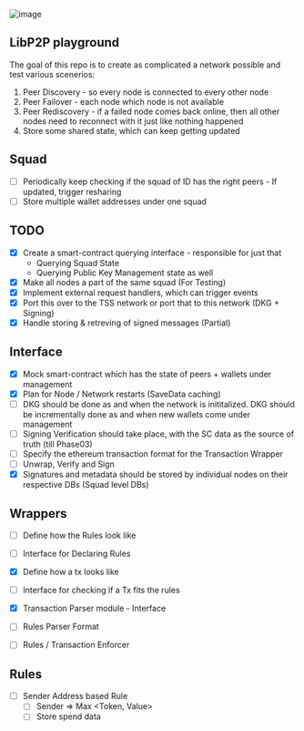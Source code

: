 ![image](https://github.com/solace-labs/keynet/assets/103751566/f71e2064-d78b-42df-affe-65f7f1081294)


## LibP2P playground

The goal of this repo is to create as complicated a network possible and test various scenerios:

1. Peer Discovery - so every node is connected to every other node
2. Peer Failover - each node which node is not available
3. Peer Rediscovery - if a failed node comes back online, then all other nodes need to reconnect with it just like nothing happened
4. Store some shared state, which can keep getting updated

## Squad

- [ ] Periodically keep checking if the squad of ID has the right peers - If updated, trigger resharing
- [ ] Store multiple wallet addresses under one squad

## TODO

- [x] Create a smart-contract querying interface - responsible for just that
  - Querying Squad State
  - Querying Public Key Management state as well
- [x] Make all nodes a part of the same squad (For Testing)
- [x] Implement external request handlers, which can trigger events
- [x] Port this over to the TSS network or port that to this network (DKG + Signing)
- [x] Handle storing & retreving of signed messages (Partial)

## Interface

- [x] Mock smart-contract which has the state of peers + wallets under management
- [x] Plan for Node / Network restarts (SaveData caching)
- [ ] DKG should be done as and when the network is inititalized. DKG should be incrementally done as and when new wallets come under management
- [ ] Signing Verification should take place, with the SC data as the source of truth (till Phase03)
- [ ] Specify the ethereum transaction format for the Transaction Wrapper
- [ ] Unwrap, Verify and Sign
- [x] Signatures and metadata should be stored by individual nodes on their respective DBs (Squad level DBs)

## Wrappers

- [ ] Define how the Rules look like
- [ ] Interface for Declaring Rules

- [x] Define how a tx looks like
- [ ] Interface for checking if a Tx fits the rules

- [x] Transaction Parser module - Interface
- [ ] Rules Parser Format
- [ ] Rules / Transaction Enforcer

## Rules

- [ ] Sender Address based Rule
  - [ ] Sender => Max <Token, Value>
  - [ ] Store spend data
